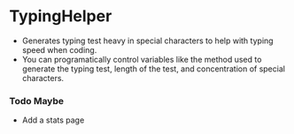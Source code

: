 # TypingHelper
- Generates typing test heavy in special characters to help with typing speed when coding.
- You can programatically control variables like the method used to generate the typing test, length of the test, and concentration of special characters.

### Todo Maybe
- Add a stats page

